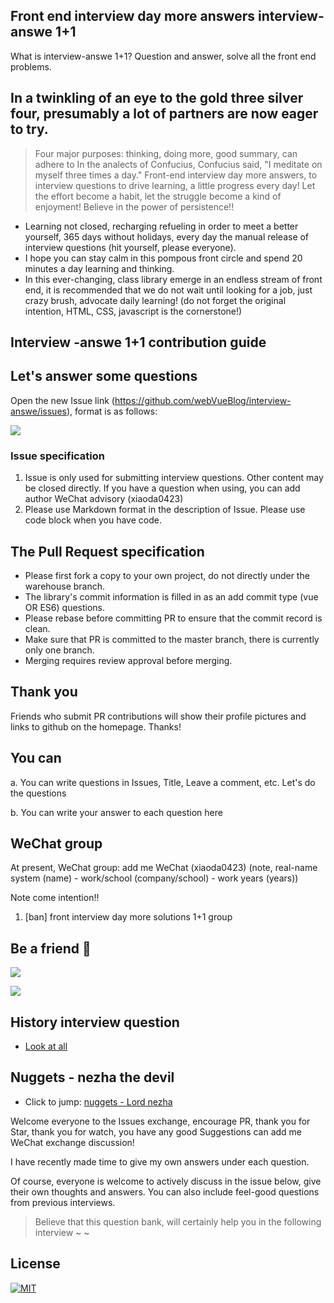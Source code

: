 ## Front end interview day more answers interview-answe 1+1

What is interview-answe 1+1? Question and answer, solve all the front end problems.

## In a twinkling of an eye to the gold three silver four, presumably a lot of partners are now eager to try.

> Four major purposes: thinking, doing more, good summary, can adhere to
In the analects of Confucius, Confucius said, "I meditate on myself three times a day." Front-end interview day more answers, to interview questions to drive learning, a little progress every day! Let the effort become a habit, let the struggle become a kind of enjoyment! Believe in the power of persistence!!

- Learning not closed, recharging refueling in order to meet a better yourself, 365 days without holidays, every day the manual release of interview questions (hit yourself, please everyone).
- I hope you can stay calm in this pompous front circle and spend 20 minutes a day learning and thinking.
- In this ever-changing, class library emerge in an endless stream of front end, it is recommended that we do not wait until looking for a job, just crazy brush, advocate daily learning!
(do not forget the original intention, HTML, CSS, javascript is the cornerstone!)

## Interview -answe 1+1 contribution guide

## Let's answer some questions

Open the new Issue link (https://github.com/webVueBlog/interview-answe/issues), format is as follows:

![](https://cdn.jsdelivr.net/gh/webVueBlog/dadapic/img/QQ截图20200317003432.png)

### Issue specification

1. Issue is only used for submitting interview questions. Other content may be closed directly. If you have a question when using, you can add author WeChat advisory (xiaoda0423)
2. Please use Markdown format in the description of Issue. Please use code block when you have code.

## The Pull Request specification

- Please first fork a copy to your own project, do not directly under the warehouse branch.
- The library's commit information is filled in as an add commit type (vue OR ES6) questions.
- Please rebase before committing PR to ensure that the commit record is clean.
- Make sure that PR is committed to the master branch, there is currently only one branch.
- Merging requires review approval before merging.

## Thank you

Friends who submit PR contributions will show their profile pictures and links to github on the homepage. Thanks!

## You can

a. You can write questions in Issues, Title, Leave a comment, etc. Let's do the questions

b. You can write your answer to each question here

## WeChat group

At present, WeChat group: add me WeChat (xiaoda0423) (note, real-name system (name) - work/school (company/school) - work years (years))

Note come intention!!

1. [ban] front interview day more solutions 1+1 group

## Be a friend 👬

![](https://cdn.jsdelivr.net/gh/webVueBlog/dadapic/img/微信图片_20200130160806.jpg)

![](https://cdn.jsdelivr.net/gh/webVueBlog/dadapic/img/微信图片_20200308211731.jpg)

## History interview question

- [Look at all](https://github.com/webVueBlog/interview-answe/blob/master/interviewAnswe.md)

## Nuggets - nezha the devil

- Click to jump: [nuggets - Lord nezha](https://juejin.im/user/5e477d7ce51d4526c550a27d)

Welcome everyone to the Issues exchange, encourage PR, thank you for Star, thank you for watch, you have any good Suggestions can add me WeChat exchange discussion!

I have recently made time to give my own answers under each question.

Of course, everyone is welcome to actively discuss in the issue below, give their own thoughts and answers. You can also include feel-good questions from previous interviews.

> Believe that this question bank, will certainly help you in the following interview ~ ~

## License

[![MIT](http://api.haizlin.cn/api?mod=interview&ctr=issues&act=generateSVG&type=a.svg)](https://github.com/webVueBlog/interview-answe)
